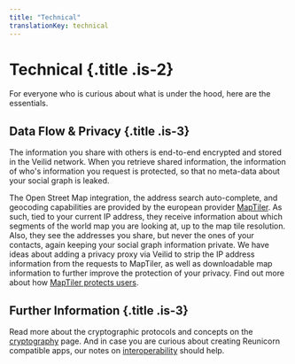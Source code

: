 ```yaml
---
title: "Technical"
translationKey: technical
---
```


# Technical {.title .is-2}

For everyone who is curious about what is under the hood, here are the essentials.

## Data Flow & Privacy {.title .is-3}

The information you share with others is end-to-end encrypted and stored in the Veilid network.
When you retrieve shared information, the information of who's information you request is protected, so that no meta-data about your social graph is leaked.

The Open Street Map integration, the address search auto-complete, and geocoding capabilities are provided by the european provider [MapTiler](MapTiler.com).
As such, tied to your current IP address, they receive information about which segments of the world map you are looking at, up to the map tile resolution.
Also, they see the addresses you share, but never the ones of your contacts, again keeping your social graph information private.
We have ideas about adding a privacy proxy via Veilid to strip the IP address information from the requests to MapTiler, as well as downloadable map information to further improve the protection of your privacy.
Find out more about how [MapTiler protects users](https://maptiler.zendesk.com/hc/en-us/articles/4405446306961-Personal-data-in-MapTiler-Cloud).

## Further Information {.title .is-3}

Read more about the cryptographic protocols and concepts on the [cryptography](cryptography) page.
And in case you are curious about creating Reunicorn compatible apps, our notes on [interoperability](interop) should help.
